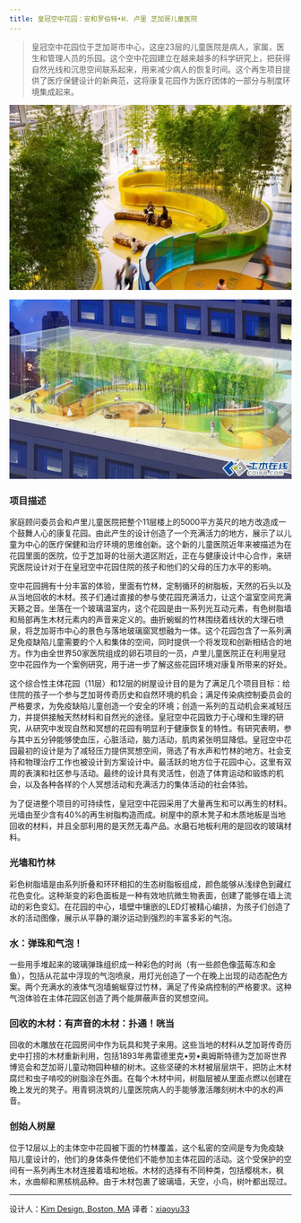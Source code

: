 ```yaml
---
title: 皇冠空中花园：安和罗伯特•H. 卢里 芝加哥儿童医院
---
```


> 皇冠空中花园位于芝加哥市中心，这座23层的儿童医院是病人，家属，医生和管理人员的乐园。这个空中花园建立在越来越多的科学研究上，把获得自然光线和沉思空间联系起来，用来减少病人的恢复时间。这个再生项目提供了医疗保健设计的新典范，这将康复花园作为医疗团体的一部分与制度环境集成起来。

![皇冠空中花园](/img/hgkzhy-1.jpg)

![皇冠空中花园](/img/hgkzhy-2.jpg)

### 项目描述 ###

家庭顾问委员会和卢里儿童医院把整个11层楼上的5000平方英尺的地方改造成一个鼓舞人心的康复花园。由此产生的设计创造了一个充满活力的地方，展示了以儿童为中心的医疗保健和治疗环境的思维创新。这个新的儿童医院近年来被描述为在花园里面的医院，位于芝加哥的壮丽大道区附近，正在与健康设计中心合作，来研究医院设计对于在皇冠空中花园住院的孩子和他们的父母的压力水平的影响。

空中花园拥有十分丰富的体验，里面有竹林，定制循环的树脂板，天然的石头以及从当地回收的木材。孩子们通过直接的参与使花园充满活力，让这个温室空间充满天籁之音。坐落在一个玻璃温室内，这个花园是由一系列光互动元素，有色树脂墙和局部再生木材元素内的声音来定义的。曲折蜿蜒的竹林围绕着线状的大理石喷泉，将芝加哥市中心的景色与落地玻璃窗冥想融为一体。这个花园包含了一系列满足免疫缺陷儿童需要的个人和集体的空间，同时提供一个将发现和创新相结合的地方。作为由全世界50家医院组成的卵石项目的一员，卢里儿童医院正在利用皇冠空中花园作为一个案例研究，用于进一步了解这些花园环境对康复所带来的好处。

这个综合性主体花园（11层）和12层的树屋设计目的是为了满足几个项目目标：给住院的孩子一个参与芝加哥传奇历史和自然环境的机会；满足传染病控制委员会的严格要求，为免疫缺陷儿童创造一个安全的环境；创造一系列的互动机会来减轻压力，并提供接触天然材料和自然光的途径。皇冠空中花园致力于心理和生理的研究，从研究中发现自然和冥想的花园有明显利于健康恢复的特性。有研究表明，参与其中五分钟能够使血压，心脏活动，脑力活动，肌肉紧张明显降低。皇冠空中花园最初的设计是为了减轻压力提供冥想空间，筛选了有水声和竹林的地方。社会支持和物理治疗工作也被设计到方案设计中。最活跃的地方位于花园中心，这里有双周的表演和社区参与活动。最终的设计具有灵活性，创造了体育运动和锻炼的机会，以及各种各样的个人冥想活动和充满活力的集体活动的社会体验。

为了促进整个项目的可持续性，皇冠空中花园采用了大量再生和可以再生的材料。光墙由至少含有40%的再生树脂构造而成。树屋中的原木凳子和木质地板是当地回收的材料，并且全部利用的是天然无毒产品。水磨石地板利用的是回收的玻璃材料。

### 光墙和竹林 ###

彩色树脂墙是由系列折叠和环环相扣的生态树脂板组成，颜色能够从浅绿色到藏红花色变化。这种渐变的彩色面板是一种有效地抗微生物表面，创建了能够在墙上流动的彩色变幻。在花园的中心，墙壁中镶嵌的LED灯被精心编排，为孩子们创造了水的活动图像，展示从平静的潮汐运动到强烈的丰富多彩的气泡。

### 水：弹珠和气泡！ ###

一些用手堆起来的玻璃弹珠组织成一种彩色的时尚（有一些颜色像蓝莓冻和金鱼），包括从花盆中浮现的气泡喷泉，用灯光创造了一个在晚上出现的动态配色方案。两个充满水的液体气泡墙蜿蜒穿过竹林，满足了传染病控制的严格要求。这种气泡体验在主体花园区创造了两个能屏蔽声音的冥想空间。

### 回收的木材：有声音的木材：扑通！咣当 ###

回收的木雕放在花园房间中作为玩具和凳子来用。这些当地的材料从芝加哥传奇历史中打捞的木材重新利用，包括1893年弗雷德里克•劳•奥姆斯特德为芝加哥世界博览会和芝加哥儿童动物园种植的树木。这些坚硬的木材被层层烘干，把防止木材腐烂和虫子啃咬的树脂涂在外面。在每个木材中间，树脂层被从里面点燃以创建在晚上发光的凳子。用青铜浇筑的儿童医院病人的手能够激活雕刻树木中的水的声音。

### 创始人树屋 ###

位于12层以上的主体空中花园被下面的竹林覆盖，这个私密的空间是专为免疫缺陷儿童设计的，他们的身体条件使他们不能参加主体花园的活动。这个受保护的空间有一系列再生木材连接着墙和地板。木材的选择有不同种类，包括樱桃木，枫木，水曲柳和黑核桃品种。由于木材包裹了玻璃墙，天空，小鸟，树叶都出现过。



--------------------------------------------------------------------------------


设计人：[Kim Design, Boston, MA][a]
译者：[xiaoyu33](https://github.com/xiaoyu33)


[a]:http://myk-d.com
